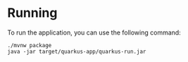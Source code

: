 # Running

To run the application, you can use the following command:

```shell
./mvnw package
java -jar target/quarkus-app/quarkus-run.jar
```
